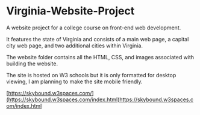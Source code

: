 # Virginia-Website-Project
A website project for a college course on front-end web development.

It features the state of Virginia and consists of a main web page, a capital city web page, and two additional cities within Virginia.

The website folder contains all the HTML, CSS, and images associated with building the website.

The site is hosted on W3 schools but it is only formatted for desktop viewing, I am planning to make the site mobile friendly.

[https://skybound.w3spaces.com/](https://skybound.w3spaces.com/index.html)https://skybound.w3spaces.com/index.html

